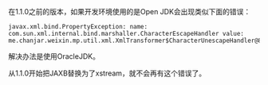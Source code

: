 
在1.1.0之前的版本，如果开发环境使用的是Open JDK会出现类似下面的错误：

```
javax.xml.bind.PropertyException: name: com.sun.xml.internal.bind.marshaller.CharacterEscapeHandler value: me.chanjar.weixin.mp.util.xml.XmlTransformer$CharacterUnescapeHandler@82a9728
```

解决办法是使用OracleJDK。

从1.1.0开始把JAXB替换为了xstream，就不会再有这个错误了。
